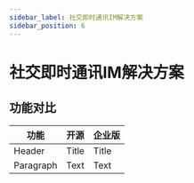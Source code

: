 ```yaml
---
sidebar_label: 社交即时通讯IM解决方案
sidebar_position: 6
---
```


# 社交即时通讯IM解决方案

## 功能对比

| 功能      | 开源  |  企业版 |
| --------- | ----- |  ------ |
| Header    | Title |  Title  |
| Paragraph | Text  |  Text   |
